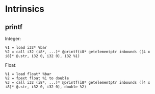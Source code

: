 # Intrinsics

## printf

Integer:
```
%1 = load i32* %bar
%2 = call i32 (i8*, ...)* @printf(i8* getelementptr inbounds ([4 x i8]* @.str, i32 0, i32 0), i32 %1)
```

Float:
```
%1 = load float* %bar
%2 = fpext float %1 to double
%3 = call i32 (i8*, ...)* @printf(i8* getelementptr inbounds ([4 x i8]* @.str, i32 0, i32 0), double %2)
```
